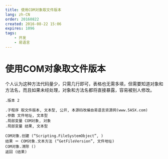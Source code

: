 ```yaml
---
title: 使用COM对象取文件版本
lang: zh-CN
order: 20160822
created: 2016-08-22 15:06
expires: 1096
tags:
    - 开发
    - 易语言
---
```


# 使用COM对象取文件版本

<RevisionInfo />
<TagsBar />

个人认为这种方法代码量少，只需几行即可，表格也无需多填，但需要知道对象和方法名，而且如果未经处理，对象和方法名都将直接暴露，容易被别人修改。

```易语言
.版本 2

.子程序 取文件版本, 文本型, 公开, 本源码改编自易语言资源网(www.5A5X.com)
.参数 文件地址, 文本型
.局部变量 COM对象, 对象
.局部变量 结果, 文本型

COM对象.创建 (“Scripting.FileSystemObject”, )
结果 ＝ COM对象.文本方法 (“GetFileVersion”, 文件地址)
COM对象.清除 ()
返回 (结果)
```
